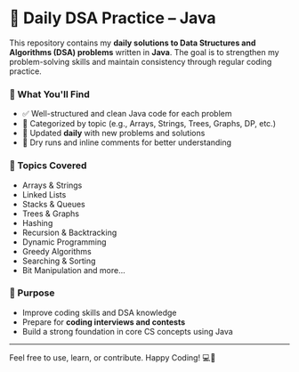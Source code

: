 
# 📘 Daily DSA Practice – Java

This repository contains my **daily solutions to Data Structures and Algorithms (DSA) problems** written in **Java**. The goal is to strengthen my problem-solving skills and maintain consistency through regular coding practice.

### 📌 What You'll Find

* ✅ Well-structured and clean Java code for each problem
* 📂 Categorized by topic (e.g., Arrays, Strings, Trees, Graphs, DP, etc.)
* 📅 Updated **daily** with new problems and solutions
* 🧪 Dry runs and inline comments for better understanding

### 🧠 Topics Covered

* Arrays & Strings
* Linked Lists
* Stacks & Queues
* Trees & Graphs
* Hashing
* Recursion & Backtracking
* Dynamic Programming
* Greedy Algorithms
* Searching & Sorting
* Bit Manipulation and more...

### 🎯 Purpose

* Improve coding skills and DSA knowledge
* Prepare for **coding interviews and contests**
* Build a strong foundation in core CS concepts using Java

---

Feel free to use, learn, or contribute.
Happy Coding! 💻🚀
